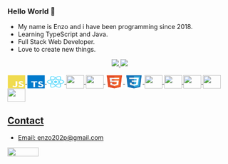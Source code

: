 ### Hello World 👋

- My name is Enzo and i have been programming since 2018.
- Learning TypeScript and Java.
- Full Stack Web Developer.
- Love to create new things.

<div align="center">
  <a href="https://github.com/enzojga">
  <img height="180em" src="https://github-readme-stats.vercel.app/api?username=enzojga&show_icons=true&theme=transparent&include_all_commits=true&count_private=true"/>
  <img height="180em" src="https://github-readme-stats.vercel.app/api/top-langs/?username=enzojga&layout=compact&langs_count=7&theme=transparent"/>
</div>

<div style="display: inline_block"><br>
  <img align="center" height="30" width="40" src="https://raw.githubusercontent.com/devicons/devicon/master/icons/javascript/javascript-plain.svg">
  <img align="center" height="30" width="40" src="https://raw.githubusercontent.com/devicons/devicon/master/icons/typescript/typescript-plain.svg">
  <img align="center" height="30" width="40" src="https://raw.githubusercontent.com/devicons/devicon/master/icons/react/react-original.svg">
  <img align="center" height="30" width="40" src="https://cdn.jsdelivr.net/gh/devicons/devicon/icons/nodejs/nodejs-original.svg" />
  <img align="center" height="30" width="40" src="https://cdn.jsdelivr.net/gh/devicons/devicon/icons/express/express-original.svg" />
  <img align="center" height="30" width="40" src="https://raw.githubusercontent.com/devicons/devicon/master/icons/html5/html5-original.svg">
  <img align="center" height="30" width="40" src="https://raw.githubusercontent.com/devicons/devicon/master/icons/css3/css3-original.svg">
  <img align="center" height="30" width="40" src="https://cdn.jsdelivr.net/gh/devicons/devicon/icons/java/java-original-wordmark.svg"/>
  <img align="center" height="30" width="40" src="https://cdn.jsdelivr.net/gh/devicons/devicon/icons/mongodb/mongodb-original-wordmark.svg"/>
  <img align="center" height="30" width="40" src="https://cdn.jsdelivr.net/gh/devicons/devicon/icons/postgresql/postgresql-original-wordmark.svg" />
  <img align="center" height="30" width="40" src="https://cdn.jsdelivr.net/gh/devicons/devicon/icons/redis/redis-original-wordmark.svg" />
  <img align="center" height="30" width="40" src="https://cdn.jsdelivr.net/gh/devicons/devicon/icons/linux/linux-original.svg" />
</div>

## Contact

- Email: enzo202p@gmail.com
<div>
  <a href="https://www.linkedin.com/in/enzo-araujo-b8422318a/"><img width="70" height="20" src="https://img.shields.io/badge/LinkedIn-0077B5?style=for-the-badge&logo=linkedin&logoColor=white"/></a>
</div>
